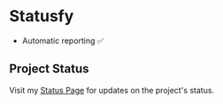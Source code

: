 # Statusfy
- Automatic reporting  ✅

## Project Status

Visit my [Status Page](https://github.com/x1tedbtw/Statusfy.git) for updates on the project's status.


